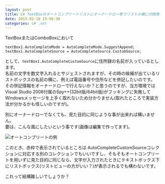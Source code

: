 ```yaml
---
layout: post
title: C# TextBoxのオートコンプリートリストにオーナードロー等でリストの横に付随情報を書くことは出来るでしょうか？
date: 2015-02-18 15:56:38
categories: c# .net
---
```

<p>TextBoxまたはComboBoxにおいて</p>

```
textBox1.AutoCompleteMode = AutoCompleteMode.SuggestAppend;
textBox1.AutoCompleteSource = AutoCompleteSource.CustomSource;
```

<p>として、<code>textBox1.AutoCompleteCustomSource</code>に住所録の名前が入っているとします。<br>
名前の文字を数文字入れるとサジェストされますが、その時の候補が出ているリストボックスの名前の横に、例えば電話番号や住所などを併記したいのです。<br>
その併記情報をオーナードローで行えないか？と思うのですが、当方環境ではVisual Studio 2008付属のSpy++(32bit版/64bit版)がフッキングに失敗してWindowsメッセージを上手く取れないため分かりません(取れたところで実装方法が分かるかも怪しいのですが)。</p>

<p>別にオーナードローでなくても、見た目的に同じような事が出来れば構いません。<br>
要は、こんな風にしたいという事です(画像は編集で作ってます)。</p>

<p><img src="https://i.stack.imgur.com/xYOws.jpg" alt="オートコンプリートの例"></p>

<p>このとき、赤枠で表示されているところは AutoCompleteCustomSourceコレクションに対応する別のコレクションでもいいですし、そもそもオートコンプリートを用いずに見た目的に同じなら、文字が入力されたときにテキストボックス下にリストボックス(リストビューの方がいい？)が表示されるでも構わないです。</p>

<p>これって結構難しいでしょうか？</p>
